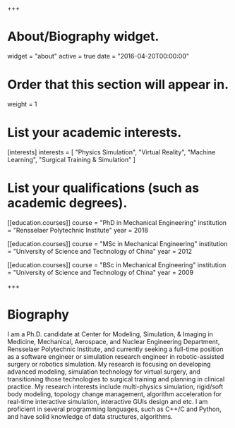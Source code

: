 +++
# About/Biography widget.
widget = "about"
active = true
date = "2016-04-20T00:00:00"

# Order that this section will appear in.
weight = 1

# List your academic interests.
[interests]
  interests = [
    "Physics Simulation",
    "Virtual Reality",
    "Machine Learning",
    "Surgical Training & Simulation"
  ]

# List your qualifications (such as academic degrees).
[[education.courses]]
  course = "PhD in Mechanical Engineering"
  institution = "Rensselaer Polytechnic Institute"
  year = 2018

[[education.courses]]
  course = "MSc in Mechanical Engineering"
  institution = "University of Science and Technology of China"
  year = 2012

[[education.courses]]
  course = "BSc in Mechanical Engineering"
  institution = "University of Science and Technology of China"
  year = 2009
 
+++

# Biography

I am a Ph.D. candidate at Center for Modeling, Simulation, & Imaging in Medicine, Mechanical, Aerospace, and Nuclear Engineering Department, Rensselaer Polytechnic Institute, and currently seeking a full-time position as a software engineer or simulation research engineer in robotic-assisted surgery or robotics simulation.
My research is focusing on developing advanced modeling, simulation technology for virtual surgery, and transitioning those technologies to surgical training and planning in clinical practice. My research interests include multi-physics simulation, rigid/soft body modeling, topology change management, algorithm acceleration for real-time interactive simulation, interactive GUIs design and etc. 
I am proficient in several programming languages, such as C++/C and Python, and have solid knowledge of data structures, algorithms.
